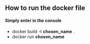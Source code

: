 ## How to run the docker file
#### Simply enter in the console
- docker build -t __chosen_name__ .
- docker run __chosen_name__
